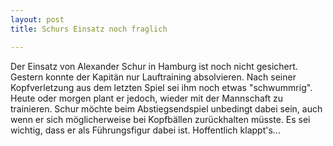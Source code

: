 ```yaml
---
layout: post
title: Schurs Einsatz noch fraglich

---
```


Der Einsatz von Alexander Schur in Hamburg ist noch nicht gesichert. Gestern konnte der Kapitän nur Lauftraining absolvieren. Nach seiner Kopfverletzung aus dem letzten Spiel sei ihm noch etwas "schwummrig". Heute oder morgen plant er jedoch, wieder mit der Mannschaft zu trainieren. Schur möchte beim Abstiegsendspiel unbedingt dabei sein, auch wenn er sich möglicherweise bei Kopfbällen zurückhalten müsste. Es sei wichtig, dass er als Führungsfigur dabei ist. Hoffentlich klappt's...


